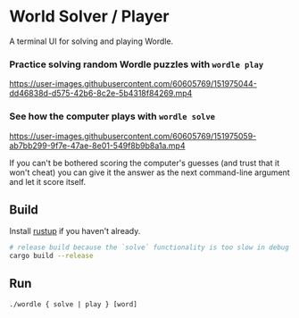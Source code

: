 # World Solver / Player
A terminal UI for solving and playing Wordle.

### Practice solving random Wordle puzzles with `wordle play`

https://user-images.githubusercontent.com/60605769/151975044-dd46838d-d575-42b6-8c2e-5b4318f84269.mp4

### See how the computer plays with `wordle solve`

https://user-images.githubusercontent.com/60605769/151975059-ab7bb299-9f7e-47ae-8e01-549f8b9b8a1a.mp4

If you can't be bothered scoring the computer's guesses (and trust that it won't cheat) you can give it the answer as the next command-line argument and let it score itself.

## Build
Install [rustup](https://www.rust-lang.org/) if you haven't already.
```sh
# release build because the `solve` functionality is too slow in debug mode
cargo build --release
```

## Run
```
./wordle { solve | play } [word]
```
